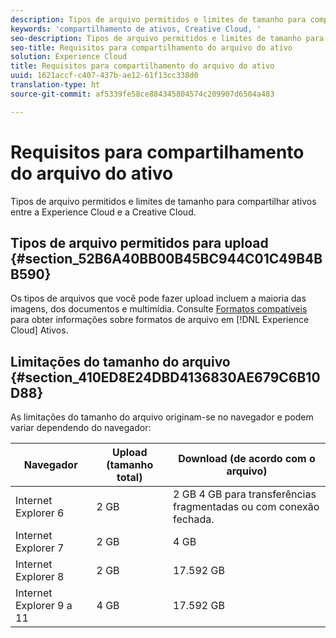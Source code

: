 ```yaml
---
description: Tipos de arquivo permitidos e limites de tamanho para compartilhar ativos entre a Experience Cloud e a Creative Cloud.
keywords: 'compartilhamento de ativos, Creative Cloud, '
seo-description: Tipos de arquivo permitidos e limites de tamanho para compartilhar ativos entre a Experience Cloud e a Creative Cloud.
seo-title: Requisitos para compartilhamento do arquivo do ativo
solution: Experience Cloud
title: Requisitos para compartilhamento do arquivo do ativo
uuid: 1621accf-c407-437b-ae12-61f13cc338d0
translation-type: ht
source-git-commit: af5339fe58ce884345804574c209907d6504a483

---
```



# Requisitos para compartilhamento do arquivo do ativo

Tipos de arquivo permitidos e limites de tamanho para compartilhar ativos entre a Experience Cloud e a Creative Cloud.

## Tipos de arquivo permitidos para upload {#section_52B6A40BB00B45BC944C01C49B4BB590}

Os tipos de arquivos que você pode fazer upload incluem a maioria das imagens, dos documentos e multimídia. Consulte [Formatos compatíveis](https://helpx.adobe.com/br/experience-manager/brand-portal/using/brand-portal-supported-formats.html) para obter informações sobre formatos de arquivo em [!DNL Experience Cloud] Ativos.

## Limitações do tamanho do arquivo {#section_410ED8E24DBD4136830AE679C6B10D88}

As limitações do tamanho do arquivo originam-se no navegador e podem variar dependendo do navegador:

| Navegador | Upload (tamanho total) | Download (de acordo com o arquivo) |
|--- |--- |--- |
| Internet Explorer 6 | 2 GB | 2 GB  4 GB para transferências fragmentadas ou com conexão fechada. |
| Internet Explorer 7 | 2 GB | 4 GB |
| Internet Explorer 8 | 2 GB | 17.592 GB |
| Internet Explorer 9 a 11 | 4 GB | 17.592 GB |
